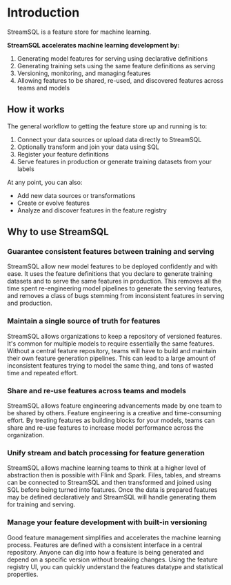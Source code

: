 # Introduction

StreamSQL is a feature store for machine learning.

**StreamSQL accelerates machine learning development by:**

1. Generating model features for serving using declarative definitions
2. Generating training sets using the same feature definitions as serving
3. Versioning, monitoring, and managing features
4. Allowing features to be shared, re-used, and discovered features across teams and models

## How it works

The general workflow to getting the feature store up and running is to:

1. Connect your data sources or upload data directly to StreamSQL
2. Optionally transform and join your data using SQL
3. Register your feature definitions
4. Serve features in production or generate training datasets from your labels

At any point, you can also:

* Add new data sources or transformations
* Create or evolve features
* Analyze and discover features in the feature registry

## Why to use StreamSQL

### Guarantee consistent features between training and serving

 StreamSQL allow new model features to be deployed confidently and with ease. It uses the feature definitions that you declare to generate training datasets and to serve the same features in production. This removes all the time spent re-engineering model pipelines to generate the serving features, and removes a class of bugs stemming from inconsistent features in serving and production.

### Maintain a single source of truth for features

StreamSQL allows organizations to keep a repository of versioned features. It's common for multiple models to require essentially the same features. Without a central feature repository, teams will have to build and maintain their own feature generation pipelines. This can lead to a large amount of inconsistent features trying to model the same thing, and tons of wasted time and repeated effort.

### Share and re-use features across teams and models

StreamSQL allows feature engineering advancements made by one team to be shared by others. Feature engineering is a creative and time-consuming effort. By treating features as building blocks for your models, teams can share and re-use features to increase model performance across the organization.

### Unify stream and batch processing for feature generation

StreamSQL allows machine learning teams to think at a higher level of abstraction then is possible with Flink and Spark. Files, tables, and streams can be connected to StreamSQL and then transformed and joined using SQL before being turned into features. Once the data is prepared features may be defined declaratively and StreamSQL will handle generating them for training and serving.

### Manage your feature development with built-in versioning

Good feature management simplifies and accelerates the machine learning process. Features are defined with a consistent interface in a central repository. Anyone can dig into how a feature is being generated and depend on a specific version without breaking changes. Using the feature registry UI, you can quickly understand the features datatype and statistical properties.


